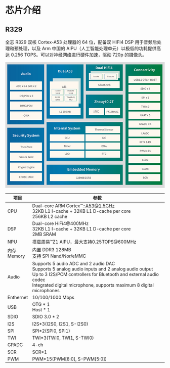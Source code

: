 # 芯片介绍

## R329
全志 R329 双核 Cortex-A53 处理器的 64 位，配备双 HIFI4 DSP 用于音频后处理和预处理，以及 Arm 中国的 AIPU（人工智能处理单元）以极低的功耗提供高达 0.256 TOPS。可以对神经网络进行硬件加速，驱动 720p 的摄像头。

![R329框架](./assets/R329_1.png)

| 项目 | 参数 |
| --- | --- |
| CPU | Dual-core ARM Cortex™-A53@1.5GHz<br>32KB L1 I-cache + 32KB L1 D-cache per core<br>256KB L2 cache |
| DSP | Dual-core HiFi4@400MHz<br> 32KB L1 I-cache + 32KB L1 D-cache per core<br> 2MB SRAM |
| NPU | 搭载周易™Z1 AIPU，最大支持0.25TOPS@600MHz |
| 内存<br>Memory |内置 DDR3 128MB<br> 支持 SPI Nand/Nor/eMMC |
| Audio | Supports 5 audio ADC and 2 audio DAC<br>Supports 5 analog audio inputs and 2 analog audio output<br>Up to 3 I2S/PCM controllers for Bluetooth and external audio codec<br>Integrated digital microphone, supports maximum 8 digital microphones |
| Enthernet | 10/100/1000 Mbps |
| USB | OTG \* 1<br>Host \* 1|
| SDIO | SDIO 3.0 * 2 |
| I2S | I2S*3(I2S0, I2S1, S-I2S0) |
| SPI | SPI*2(SPI0, SPI1) |
| TWI | TWI*3(TWI0, TWI1, S-TWI0) |
| GPADC | 4-ch |
| SCR | SCR*1 |
| PWM | PWM*15(PWM[8:0], S-PWM[5:0])

